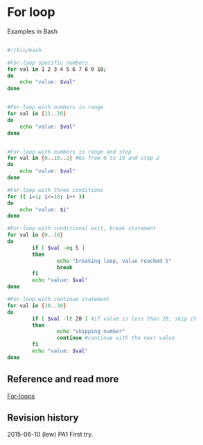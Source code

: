 For loop
==============================
Examples in Bash

```sh

#!/bin/bash

#For-loop specific numbers.
for val in 1 2 3 4 5 6 7 8 9 10;
do
    echo "value: $val"
done


#For-loop with numbers in range
for val in {11..20}
do
    echo "value: $val"
done


#For-loop with numbers in range and step
for val in {0..10..2} #Go from 0 to 10 and step 2
do
    echo "value: $val"
done

#For-loop with three conditions
for (( i=1; i<=10; i++ ))
do
    echo "value: $i"
done

#For-loop with conditional exit, break statement
for val in {0..10}
do
        if [ $val -eq 5 ]
        then
                echo "breaking loop, value reached 5"
                break
        fi
        echo "value: $val"
done

#For-loop with continue statement
for val in {10..30}
do
        if [ $val -lt 20 ] #if value is less than 20, skip it
        then
                echo "skipping number"
                continue #continue with the next value
        fi
        echo "value: $val"
done


```

Reference and read more
------------------------------

[For-loops](http://www.cyberciti.biz/faq/bash-for-loop/)



Revision history
------------------------------

2015-06-10 (lew) PA1 First try.
